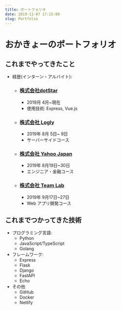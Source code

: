 ```yaml
---
title: ポートフォリオ 
date: 2019-11-07 17:15:00
slug: Portfolio 
---
```


#  おかきょーのポートフォリオ


## これまでやってきたこと
- 経歴(インターン・アルバイト):
    - ### [株式会社dotStar](https://www.dotstar.info/) 
        - 2019月 4月~現在
        - 使用技術: Express, Vue.js 
    - ### [株式会社 Logly](https://corp.logly.co.jp/) 
        - 2019年 8月 5日~ 9日 
        - サーバーサイドコース
        
    - ### [株式会社 Yahoo Japan](https://about.yahoo.co.jp/) 
        - 2019年 8月19日~30日
        - エンジニア・金融コース
        
    - ### [株式会社 Team Lab](https://www.team-lab.com/)
        - 2019年 9月17日~27日
        - Web アプリ開発コース
        
## これまでつかってきた技術
- プログラミング言語:
    - Python 
    - JavaScript/TypeScript
    - Golang
- フレームワーク:
    - Express
    - Flask 
    - Django
    - FastAPI
    - Echo
- その他
    - GitHub
    - Docker
    - Netlify


